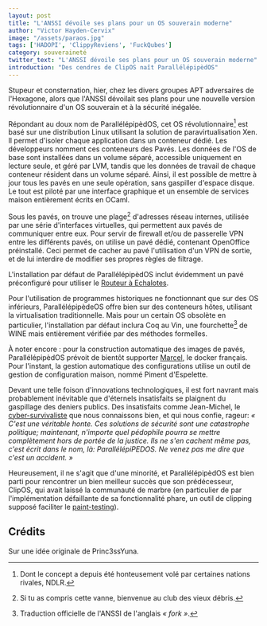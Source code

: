```yaml
---
layout: post
title: "L'ANSSI dévoile ses plans pour un OS souverain moderne"
author: "Victor Hayden-Cervix"
image: "/assets/paraos.jpg"
tags: ['HADOPI', 'ClippyReviens', 'FuckQubes']
category: souveraineté
twitter_text: "L'ANSSI dévoile ses plans pour un OS souverain moderne"
introduction: "Des cendres de ClipOS naît ParallélépipèdOS"
---
```


Stupeur et consternation, hier, chez les divers groupes APT adversaires de
l'Hexagone, alors que l'ANSSI dévoilait ses plans pour une nouvelle version
révolutionnaire d'un OS souverain et à la sécurité inégalée.

Répondant au doux nom de ParallélépipèdOS, cet OS révolutionnaire[^1] est basé
sur une distribution Linux utilisant la solution de paravirtualisation Xen.
Il permet d'isoler chaque application dans un conteneur dédié. Les développeurs
nomment ces conteneurs des Pavés. Les données
de l'OS de base sont installées dans un volume séparé, accessible uniquement
en lecture seule, et géré par LVM, tandis que les données de travail de chaque
conteneur résident dans un volume séparé. Ainsi, il est possible de mettre à
jour tous les pavés en une seule opération, sans gaspiller d'espace disque.
Le tout est piloté par une interface graphique et un ensemble de services
maison entièrement écrits en OCaml.

Sous les pavés, on trouve une plage[^2] d'adresses réseau internes,
utilisée par une série d'interfaces virtuelles, qui permettent
aux pavés de communiquer entre eux.
Pour servir de firewall et/ou de passerelle VPN entre les différents pavés,
on utilise un pavé dédié, contenant OpenOffice préinstallé.
Ceci permet de cacher au pavé l'utilisation d'un VPN de sortie, et
de lui interdire de modifier ses propres règles de filtrage.

L'installation par défaut de ParallélépipèdOS inclut évidemment un pavé
préconfiguré pour utiliser le [Routeur à Echalotes](/anonymat/2018/07/27/le-routeur-a-echalotes.html).

Pour l'utilisation de programmes historiques ne fonctionnant que sur des OS
inférieurs, ParallélépipèdeOS offre bien sur des conteneurs hôtes, utilisant
la virtualisation traditionnelle. Mais pour un certain OS obsolète
en particulier, l'installation par défaut inclura Coq au Vin, une
fourchette[^3] de WINE mais entièrement vérifiée par des méthodes formelles.

À noter encore : pour la construction automatique des images de pavés,
ParallélépipèdOS prévoit de bientôt supporter [Marcel](https://github.com/brouberol/marcel), le docker français. Pour l'instant, la gestion automatique
des configurations utilise un outil de gestion de configuration maison,
nommé Piment d'Espelette.

Devant une telle foison d'innovations technologiques, il est fort navrant
mais probablement inévitable que d'éternels insatisfaits se plaignent
du gaspillage des deniers publics. Des insatisfaits comme Jean-Michel,
le [cyber-survivaliste](/societe/2018/08/03/enquete-cyber-survivalistes.html)
que nous connaissons bien, et qui nous confie, rageur: *« C'est une véritable
honte. Ces solutions de sécurité sont une catastrophe politique; maintenant, 
n'importe quel pédophile pourra se mettre complètement hors de portée de la
justice. Ils ne s'en cachent même pas, c'est écrit dans le nom, là:
ParallélépiPEDOS. Ne venez pas me dire que c'est un accident. »*

Heureusement, il ne s'agit que d'une minorité, et ParallélépipèdOS est bien
parti pour rencontrer un bien meilleur succès que son prédécesseur, ClipOS,
qui avait laissé la communauté de marbre (en particulier de par l'implémentation
défaillante de sa fonctionnalité phare, un outil de clipping supposé faciliter
le [paint-testing](/professionalisme/2018/10/10/paint-testing-pratique.html)).

## Crédits

Sur une idée originale de Princ3ssYuna.

[^1]: Dont le concept a depuis été honteusement volé par certaines nations rivales, NDLR.
[^2]: Si tu as compris cette vanne, bienvenue au club des vieux débris.
[^3]: Traduction officielle de l'ANSSI de l'anglais *« fork »*.
